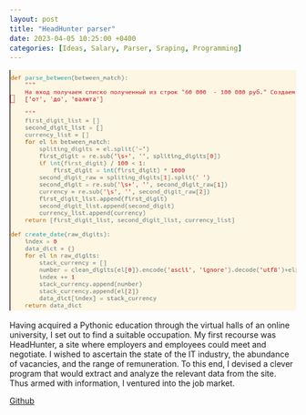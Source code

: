```yaml
---
layout: post
title: "HeadHunter parser"
date: 2023-04-05 10:25:00 +0400
categories: [Ideas, Salary, Parser, Sraping, Programming]
---
```


![Screenshot](/static/images/hh_parser.png)

Having acquired a Pythonic education through the virtual halls of an online university, I set out to find a suitable occupation. My first recourse was HeadHunter, a site where employers and employees could meet and negotiate. I wished to ascertain the state of the IT industry, the abundance of vacancies, and the range of remuneration. To this end, I devised a clever program that would extract and analyze the relevant data from the site. Thus armed with information, I ventured into the job market.

[Github](https://github.com/ta0ma0/hh_parse)
